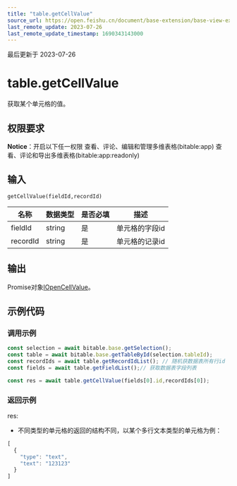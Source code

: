 ```yaml
---
title: "table.getCellValue"
source_url: https://open.feishu.cn/document/base-extension/base-view-extensions/api/table/table_getcellvalue
last_remote_update: 2023-07-26
last_remote_update_timestamp: 1690343143000
---
```

最后更新于 2023-07-26

# table.getCellValue
获取某个单元格的值。

## 权限要求
**Notice**：开启以下任一权限
查看、评论、编辑和管理多维表格(bitable:app)
查看、评论和导出多维表格(bitable:app:readonly)

## 输入
```
getCellValue(fieldId,recordId)
```

名称 | 数据类型 | 是否必填 | 描述
--- | --- | --- | ---
fieldId | string | 是 | 单元格的字段id
recordId | string | 是 | 单元格的记录id

## 输出
Promise对象[IOpenCellValue](https://open.feishu.cn/document/uAjLw4CM/uYjL24iN/base-extensions/base-view-extensions/data-type/iopencellvalue)。
## 示例代码
### 调用示例

```js
const selection = await bitable.base.getSelection();
const table = await bitable.base.getTableById(selection.tableId);
const recordIds = await table.getRecordIdList(); // 随机获数据表所有行id
const fields = await table.getFieldList();// 获取数据表字段列表

const res = await table.getCellValue(fields[0].id,recordIds[0]);

```

### 返回示例
res:
- 不同类型的单元格的返回的结构不同，以某个多行文本类型的单元格为例：
```js
[
  {
    "type": "text",
    "text": "123123"
  }
]
```
